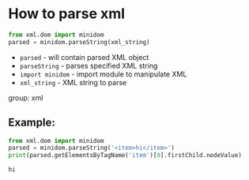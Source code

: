 # How to parse xml

```python
from xml.dom import minidom
parsed = minidom.parseString(xml_string)
```

- `parsed` - will contain parsed XML object
- `parseString` - parses specified XML string
- `import minidom` - import module to manipulate XML
- `xml_string` - XML string to parse

group: xml

## Example: 
```python
from xml.dom import minidom
parsed = minidom.parseString('<item>hi</item>')
print(parsed.getElementsByTagName('item')[0].firstChild.nodeValue)
```
```
hi

```
